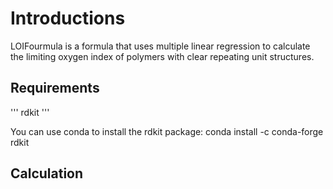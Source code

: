 # Introductions
LOIFourmula is a formula that uses multiple linear regression to calculate the limiting oxygen index of polymers with clear repeating unit structures.
## Requirements

'''
rdkit
'''

You can use conda to install the rdkit package: conda install -c conda-forge rdkit

## Calculation 


